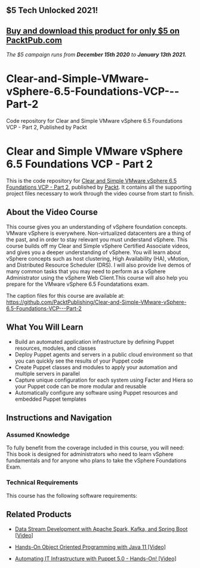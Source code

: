 ## $5 Tech Unlocked 2021!
[Buy and download this product for only $5 on PacktPub.com](https://www.packtpub.com/)
-----
*The $5 campaign         runs from __December 15th 2020__ to __January 13th 2021.__*

# Clear-and-Simple-VMware-vSphere-6.5-Foundations-VCP---Part-2
Code repository for Clear and Simple VMware vSphere 6.5 Foundations VCP - Part 2, Published by Packt
# Clear and Simple VMware vSphere 6.5 Foundations VCP - Part 2
This is the code repository for [Clear and Simple VMware vSphere 6.5 Foundations VCP - Part 2](https://www.packtpub.com/virtualization-and-cloud/automating-it-infrastructure-puppet-50-hands-video?utm_source=github&utm_medium=repository&utm_campaign=9781789130348), published by [Packt](https://www.packtpub.com/?utm_source=github). It contains all the supporting project files necessary to work through the video course from start to finish.
## About the Video Course
This course gives you an understanding of vSphere foundation concepts. VMware vSphere is everywhere. Non-virtualized datacenters are a thing of the past, and in order to stay relevant you must understand vSphere. This course builds off my Clear and Simple vSphere Certified Associate videos, and gives you a deeper understanding of vSphere. You will learn about vSphere concepts such as host clustering, High Availability (HA), vMotion, and Distributed Resource Scheduler (DRS). I will also provide live demos of many common tasks that you may need to perform as a vSphere Administrator using the vSphere Web Client.This course will also help you prepare for the VMware vSphere 6.5 Foundatations exam.

The caption files for this course are available at: https://github.com/PacktPublishing/Clear-and-Simple-VMware-vSphere-6.5-Foundations-VCP---Part-2

<H2>What You Will Learn</H2>
<DIV class=book-info-will-learn-text>
<UL>
<LI>Build an automated application infrastructure by defining Puppet resources, modules, and classes&nbsp; 
<LI>Deploy Puppet agents and servers in a public cloud environment so that you can quickly see the results of your Puppet code&nbsp; 
<LI>Create Puppet classes and modules to apply your automation and multiple servers in parallel&nbsp; 
<LI>Capture unique configuration for each system using Facter and Hiera so your Puppet code can be more modular and reusable&nbsp; 
<LI>Automatically configure any software using Puppet resources and embedded Puppet templates </LI></UL></DIV>

## Instructions and Navigation
### Assumed Knowledge
To fully benefit from the coverage included in this course, you will need:<br/>
This book is designed for administrators who need to learn vSphere fundamentals and for anyone who plans to take the vSphere Foundations Exam.
### Technical Requirements
This course has the following software requirements:<br/>
   

## Related Products
* [Data Stream Development with Apache Spark, Kafka, and Spring Boot [Video]](https://www.packtpub.com/virtualization-and-cloud/automating-it-infrastructure-puppet-50-hands-video?utm_source=github&utm_medium=repository&utm_campaign=9781789130348)

* [Hands-On Object Oriented Programming with Java 11 [Video]](https://www.packtpub.com/virtualization-and-cloud/automating-it-infrastructure-puppet-50-hands-video?utm_source=github&utm_medium=repository&utm_campaign=9781789130348)

* [Automating IT Infrastructure with Puppet 5.0 - Hands-On! [Video]](https://www.packtpub.com/virtualization-and-cloud/automating-it-infrastructure-puppet-50-hands-video?utm_source=github&utm_medium=repository&utm_campaign=9781789130348)


